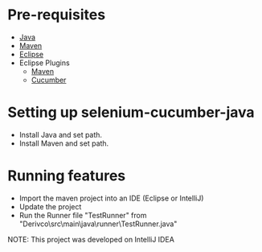 # Pre-requisites
- <a href="https://java.com/en/download/manual.jsp" target="_blank">Java</a>
- <a href="https://maven.apache.org/download.cgi" target="_blank">Maven</a>
- <a href="https:https://eclipse.org/downloads/" target="_blank">Eclipse</a>
- Eclipse Plugins
  - <a href="http://download.eclipse.org/technology/m2e/releases/1.4" target="_blank">Maven</a> 
  - <a href="http://cucumber.github.io/cucumber-eclipse/update-site/" target="_blank">Cucumber</a>
  
# Setting up selenium-cucumber-java
- Install Java and set path.
- Install Maven and set path.

# Running features
- Import the maven project into an IDE (Eclipse or IntelliJ)
- Update the project
- Run the Runner file "TestRunner" from "Derivco\src\main\java\runner\TestRunner.java"


NOTE: This project was developed on IntelliJ IDEA